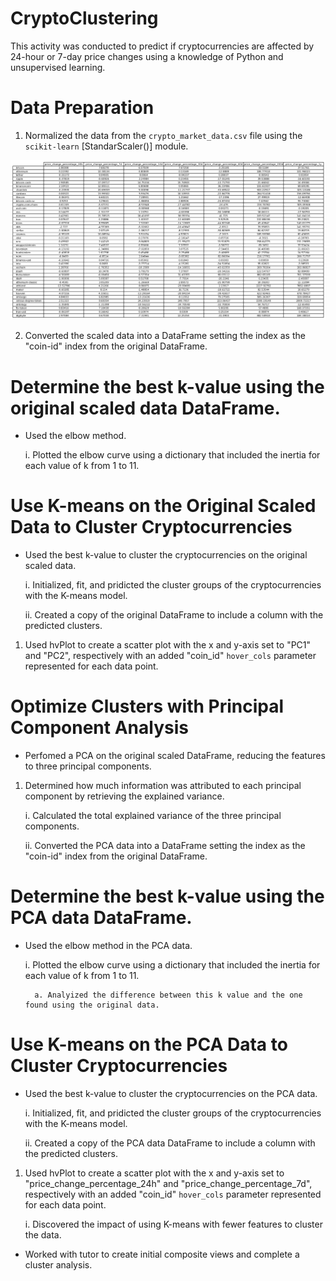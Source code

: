 # CryptoClustering

This activity was conducted to predict if cryptocurrencies are affected by 24-hour or 7-day price changes using a knowledge of Python and unsupervised learning.

# Data Preparation

1. Normalized the data from the `crypto_market_data.csv` file using the `scikit-learn` [StandarScaler()] module.

![Local Image](Data_Images/summary_statistics_df.png)

2. Converted the scaled data into a DataFrame setting the index as the "coin-id" index from the original DataFrame.

# Determine the best k-value using the original scaled data DataFrame.
* Used the elbow method.

    i. Plotted the elbow curve using a dictionary that included the inertia for each value of k from 1 to 11. 

# Use K-means on the Original Scaled Data to Cluster Cryptocurrencies
* Used the best k-value to cluster the cryptocurrencies on the original scaled data.

    i. Initialized, fit, and pridicted the cluster groups of the cryptocurrencies with the K-means model.

    ii. Created a copy of the original DataFrame to include a column with the predicted clusters.

1. Used hvPlot to create a scatter plot with the x and y-axis set to "PC1" and "PC2", respectively with an added "coin_id" `hover_cols` parameter represented for each data point. 


# Optimize Clusters with Principal Component Analysis
* Perfomed a PCA on the original scaled DataFrame, reducing the features to three principal components. 

1. Determined how much information was attributed to each principal component by retrieving the explained variance. 

    i. Calculated the total explained variance of the three principal components. 

    ii. Converted the PCA data into a DataFrame setting the index as the "coin-id" index from the original DataFrame.

# Determine the best k-value using the PCA data DataFrame.
* Used the elbow method in the PCA data.

    i. Plotted the elbow curve using a dictionary that included the inertia for each value of k from 1 to 11. 

        a. Analyized the difference between this k value and the one found using the original data.

# Use K-means on the PCA Data to Cluster Cryptocurrencies
* Used the best k-value to cluster the cryptocurrencies on the PCA data.

    i. Initialized, fit, and pridicted the cluster groups of the cryptocurrencies with the K-means model.

    ii. Created a copy of the PCA data DataFrame to include a column with the predicted clusters.

1. Used hvPlot to create a scatter plot with the x and y-axis set to "price_change_percentage_24h" and "price_change_percentage_7d", respectively with an added "coin_id" `hover_cols` parameter represented for each data point.

    i. Discovered the impact of using K-means with fewer features to cluster the data. 

* Worked with tutor to create initial composite views and complete a cluster analysis.